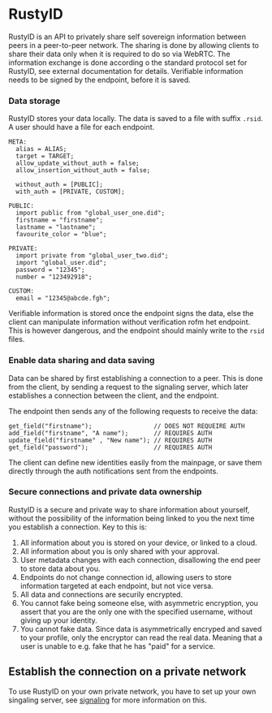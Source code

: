 # RustyID
RustyID is an API to privately share self sovereign information between peers in a peer-to-peer network. The sharing is done by allowing clients to share their data only when it is required to do so via WebRTC. The information exchange is done according o the standard protocol set for RustyID, see external documentation for details. Verifiable information needs to be signed by the endpoint, before it is saved.

### Data storage
RustyID stores your data locally. The data is saved to a file with suffix `.rsid`. A user should have a file for each endpoint.

```
META:
  alias = ALIAS;
  target = TARGET;
  allow_update_without_auth = false;
  allow_insertion_without_auth = false;
  
  without_auth = [PUBLIC];
  with_auth = [PRIVATE, CUSTOM];
  
PUBLIC:
  import public from "global_user_one.did";
  firstname = "firstname";
  lastname = "lastname";
  favourite_color = "blue";

PRIVATE:
  import private from "global_user_two.did";
  import "global_user.did";
  password = "12345";
  number = "123492918";
  
CUSTOM:
  email = "12345@abcde.fgh";
```

Verifiable information is stored once the endpoint signs the data, else the client can manipulate information without verification rofm het endpoint. This is however dangerous, and the endpoint should mainly write to the `rsid` files.

### Enable data sharing and data saving
Data can be shared by first establishing a connection to a peer. This is done from the client, by sending a request to the signaling server, which later establishes a connection between the client, and the endpoint.

The endpoint then sends any of the following requests to receive the data: 

```
get_field("firstname");                 // DOES NOT REQUEIRE AUTH
add_field("firstname", "A name");       // REQUIRES AUTH
update_field("firstname" , "New name"); // REQUIRES AUTH
get_field("password");                  // REQUIRES AUTH
```

The client can define new identities easily from the mainpage, or save them directly through the auth notifications sent from the endpoints.

### Secure connections and private data ownership
RustyID is a secure and private way to share information about yourself, without the possibility of the information being linked to you the next time you establish a connection. Key to this is:

  1. All information about you is stored on your device, or linked to a cloud.
  2. All information about you is only shared with your approval.
  3. User metadata changes with each connection, disallowing the end peer to store data about you.
  4. Endpoints do not change connection id, allowing users to store information targeted at each endpoint, but not vice versa.
  5. All data and connections are securily encrypted.
  6. You cannot fake being someone else, with asymmetric encryption, you assert that you are the only one with the specified username, without giving up your identity.
  7. You cannot fake data. Since data is asymmetrically encryped and saved to your profile, only the encryptor can read the real data. Meaning that a user is unable to e.g. fake that he has "paid" for a service. 

## Establish the connection on a private network
To use RustyID on your own private network, you have to set up your own singaling server, see [signaling](https://github.com/rasviitanen/rustysignal) for more information on this.
